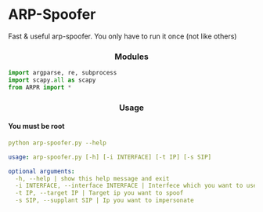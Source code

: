 # ARP-Spoofer
Fast & useful arp-spoofer. You only have to run it once (not like others)
<h3 text align="center"> Modules </h3>

```py
import argparse, re, subprocess
import scapy.all as scapy
from ARPR import *
```
<h3 text align="center"> Usage </h3>

<h4> You must be root </h4> 

```yml
python arp-spoofer.py --help

usage: arp-spoofer.py [-h] [-i INTERFACE] [-t IP] [-s SIP]

optional arguments:
  -h, --help | show this help message and exit   
  -i INTERFACE, --interface INTERFACE | Interfece which you want to use   
  -t IP, --target IP | Target ip you want to spoof       
  -s SIP, --supplant SIP | Ip you want to impersonate 
```
